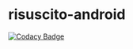 # risuscito-android
[![Codacy Badge](https://api.codacy.com/project/badge/Grade/8c61f756c1e14279afecbe265385c018)](https://app.codacy.com/manual/marbat87/risuscito-android?utm_source=github.com&utm_medium=referral&utm_content=marbat87/risuscito-android&utm_campaign=Badge_Grade_Settings)